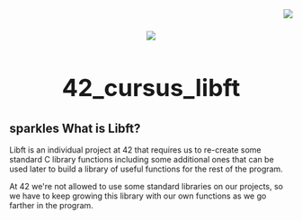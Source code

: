 <img align="right" src="https://badge42.herokuapp.com/api/project/idavoli-/Libft" />
<h1><h1/>
<div align="center">
  <img  src="https://game.42sp.org.br/static/assets/achievements/libftm.png" />
  <h2>42_cursus_libft</h2>
</div>
  
## sparkles What is Libft?
Libft is an individual project at 42 that requires us to re-create some standard C library functions including some additional ones that can be used later to build a library of useful functions for the rest of the program.

At 42 we're not allowed to use some standard libraries on our projects, so we have to keep growing this library with our own functions as we go farther in the program.
